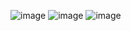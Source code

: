 ![image](https://user-images.githubusercontent.com/40969203/103480888-97edea80-4e1a-11eb-8a92-6b85fa69d75a.png)
![image](https://user-images.githubusercontent.com/40969203/103480899-a76d3380-4e1a-11eb-9aa5-71019c9f1336.png)
![image](https://user-images.githubusercontent.com/40969203/103480901-ac31e780-4e1a-11eb-8d20-1b459b37e7e5.png)

